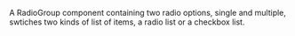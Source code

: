 A RadioGroup component containing two radio options, single and multiple, swtiches two kinds of list of items, a radio list or a checkbox list.